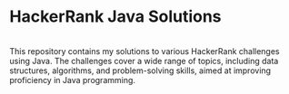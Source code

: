 # HackerRank Java Solutions
<br>
This repository contains my solutions to various HackerRank challenges using Java. The challenges cover a wide range of topics, including data structures, algorithms, and problem-solving skills, aimed at improving proficiency in Java programming.
